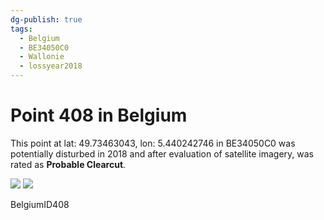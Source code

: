 ```yaml
---
dg-publish: true
tags:
  - Belgium
  - BE34050C0
  - Wallonie
  - lossyear2018
---
```


# Point 408 in Belgium

This point at lat: 49.73463043, lon: 5.440242746 in BE34050C0 was potentially disturbed in 2018 and after evaluation of satellite imagery, was rated as **Probable Clearcut**.

<div class='juxtapose' data-showcredits='false'>
<img src='https://baserow-backend-production20240528124524339000000001.s3.amazonaws.com/user_files/cAzzgIx2Upk5E6mUbtshICedUiO2Ajdx_f7abc3f13f985fa021b88c397912ec395c206253e8ce9ae39191a80fde763ec7.png' data-label='September 2015' />
<img src='https://baserow-backend-production20240528124524339000000001.s3.amazonaws.com/user_files/9rlkfX0YNBZdnqMDTEUe2z8iA3C0YHBj_da57eb153fa9777a6af989dc15390935b98bfa147d3571e04e3428f9a99e6c50.png' data-label='May 2020' />
</div>

BelgiumID408